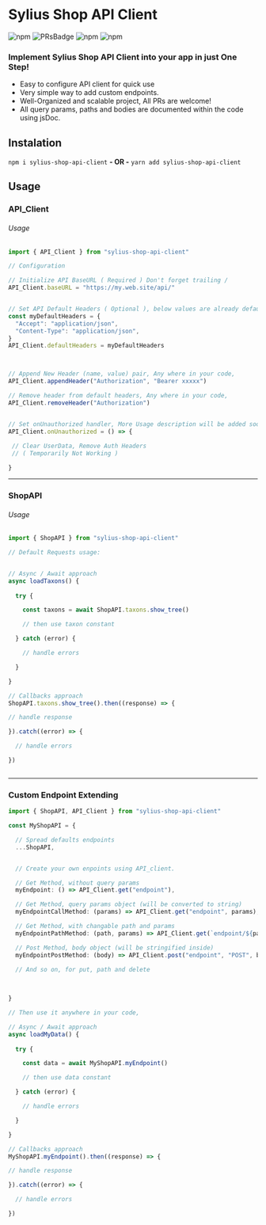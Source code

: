 
# Sylius Shop API Client 
![npm][npmDownloads] ![PRsBadge] ![npm][npmLicense] ![npm][npmVersion]

### Implement Sylius Shop API Client into your app in just One Step!

- Easy to configure API client for quick use
- Very simple way to add custom endpoints.
- Well-Organized and scalable project, All PRs are welcome!
- All query params, paths and bodies are documented within the code using jsDoc.






## Instalation 


`npm i sylius-shop-api-client`  **- OR -**  `yarn add sylius-shop-api-client`







## Usage

### **API_Client**

###### Usage

```ts
import { API_Client } from "sylius-shop-api-client"

// Configuration

// Initialize API BaseURL ( Required ) Don't forget trailing /
API_Client.baseURL = "https://my.web.site/api/"


// Set API Default Headers ( Optional ), below values are already defaults.
const myDefaultHeaders = {
  "Accept": "application/json",
  "Content-Type": "application/json",
}
API_Client.defaultHeaders = myDefaultHeaders



// Append New Header (name, value) pair, Any where in your code,
API_Client.appendHeader("Authorization", "Bearer xxxxx")

// Remove header from default headers, Any where in your code,
API_Client.removeHeader("Authorization")


// Set onUnauthorized handler, More Usage description will be added soon
API_Client.onUnauthorized = () => {
      
 // Clear UserData, Remove Auth Headers
 // ( Temporarily Not Working )

}

```


---

### **ShopAPI**

###### Usage

```ts
import { ShopAPI } from "sylius-shop-api-client"

// Default Requests usage: 


// Async / Await approach
async loadTaxons() {
  
  try {

    const taxons = await ShopAPI.taxons.show_tree()

    // then use taxon constant

  } catch (error) {

    // handle errors

  }

}

// Callbacks approach
ShopAPI.taxons.show_tree().then((response) => {

// handle response

}).catch((error) => {

  // handle errors

})



```

---

### **Custom Endpoint Extending**


```ts
import { ShopAPI, API_Client } from "sylius-shop-api-client"

const MyShopAPI = {

  // Spread defaults endpoints
  ...ShopAPI,


  // Create your own enpoints using API_client.

  // Get Method, without query params
  myEndpoint: () => API_Client.get("endpoint"),

  // Get Method, query params object (will be converted to string)
  myEndpointCallMethod: (params) => API_Client.get("endpoint", params),

  // Get Method, with changable path and params
  myEndpointPathMethod: (path, params) => API_Client.get(`endpoint/${path}`, params),

  // Post Method, body object (will be stringified inside)
  myEndpointPostMethod: (body) => API_Client.post("endpoint", "POST", body),

  // And so on, for put, path and delete 
  
  

}

// Then use it anywhere in your code,

// Async / Await approach
async loadMyData() {
  
  try {

    const data = await MyShopAPI.myEndpoint()

    // then use data constant

  } catch (error) {

    // handle errors

  }

}

// Callbacks approach
MyShopAPI.myEndpoint().then((response) => {

// handle response

}).catch((error) => {

  // handle errors

})



```


[npmDownloads]: <https://img.shields.io/npm/dt/sylius-shop-api-client?label=Installs&logo=npm&style=plastic>
[npmLicense]: <https://img.shields.io/npm/l/sylius-shop-api-client?label=License&style=plastic>
[npmVersion]: <https://img.shields.io/npm/v/sylius-shop-api-client?label=Latest%20Version&style=plastic>
[PRsBadge]: <https://img.shields.io/badge/PRs-welcome-brightgreen.svg?style=plastic>